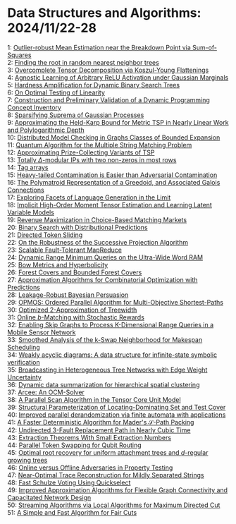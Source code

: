 # Data Structures and Algorithms: 2024/11/22-28  
1: [Outlier-robust Mean Estimation near the Breakdown Point via  Sum-of-Squares](https://doi.org/10.48550/arXiv.2411.14305)  
2: [Finding the root in random nearest neighbor trees](https://doi.org/10.48550/arXiv.2411.14336)  
3: [Overcomplete Tensor Decomposition via Koszul-Young Flattenings](https://doi.org/10.48550/arXiv.2411.14344)  
4: [Agnostic Learning of Arbitrary ReLU Activation under Gaussian Marginals](https://doi.org/10.48550/arXiv.2411.14349)  
5: [Hardness Amplification for Dynamic Binary Search Trees](https://doi.org/10.48550/arXiv.2411.14387)  
6: [On Optimal Testing of Linearity](https://doi.org/10.48550/arXiv.2411.14431)  
7: [Construction and Preliminary Validation of a Dynamic Programming Concept  Inventory](https://doi.org/10.48550/arXiv.2411.14655)  
8: [Sparsifying Suprema of Gaussian Processes](https://doi.org/10.48550/arXiv.2411.14664)  
9: [Approximating the Held-Karp Bound for Metric TSP in Nearly Linear Work and Polylogarithmic Depth](https://doi.org/10.48550/arXiv.2411.14745)  
10: [Distributed Model Checking in Graphs Classes of Bounded Expansion](https://doi.org/10.48550/arXiv.2411.14825)  
11: [Quantum Algorithm for the Multiple String Matching Problem](https://doi.org/10.48550/arXiv.2411.14850)  
12: [Approximating Prize-Collecting Variants of TSP](https://doi.org/10.48550/arXiv.2411.14994)  
13: [Totally $\Delta$-modular IPs with two non-zeros in most rows](https://doi.org/10.48550/arXiv.2411.15282)  
14: [Tag arrays](https://doi.org/10.48550/arXiv.2411.15291)  
15: [Heavy-tailed Contamination is Easier than Adversarial Contamination](https://doi.org/10.48550/arXiv.2411.15306)  
16: [The Polymatroid Representation of a Greedoid, and Associated Galois  Connections](https://doi.org/10.48550/arXiv.2411.15363)  
17: [Exploring Facets of Language Generation in the Limit](https://doi.org/10.48550/arXiv.2411.15364)  
18: [Implicit High-Order Moment Tensor Estimation and Learning Latent  Variable Models](https://doi.org/10.48550/arXiv.2411.15669)  
19: [Revenue Maximization in Choice-Based Matching Markets](https://doi.org/10.48550/arXiv.2411.15727)  
20: [Binary Search with Distributional Predictions](https://doi.org/10.48550/arXiv.2411.16030)  
21: [Directed Token Sliding](https://doi.org/10.48550/arXiv.2411.16149)  
22: [On the Robustness of the Successive Projection Algorithm](https://doi.org/10.48550/arXiv.2411.16195)  
23: [Scalable Fault-Tolerant MapReduce](https://doi.org/10.48550/arXiv.2411.16255)  
24: [Dynamic Range Minimum Queries on the Ultra-Wide Word RAM](https://doi.org/10.48550/arXiv.2411.16281)  
25: [Bow Metrics and Hyperbolicity](https://doi.org/10.48550/arXiv.2411.16548)  
26: [Forest Covers and Bounded Forest Covers](https://doi.org/10.48550/arXiv.2411.16578)  
27: [Approximation Algorithms for Combinatorial Optimization with Predictions](https://doi.org/10.48550/arXiv.2411.16600)  
28: [Leakage-Robust Bayesian Persuasion](https://doi.org/10.48550/arXiv.2411.16624)  
29: [OPMOS: Ordered Parallel Algorithm for Multi-Objective Shortest-Paths](https://doi.org/10.48550/arXiv.2411.16667)  
30: [Optimized 2-Approximation of Treewidth](https://doi.org/10.48550/arXiv.2411.16918)  
31: [Online $b$-Matching with Stochastic Rewards](https://doi.org/10.48550/arXiv.2411.16947)  
32: [Enabling Skip Graphs to Process K-Dimensional Range Queries in a Mobile  Sensor Network](https://doi.org/10.48550/arXiv.2411.16990)  
33: [Smoothed Analysis of the k-Swap Neighborhood for Makespan Scheduling](https://doi.org/10.48550/arXiv.2411.17245)  
34: [Weakly acyclic diagrams: A data structure for infinite-state symbolic  verification](https://doi.org/10.48550/arXiv.2411.17250)  
35: [Broadcasting in Heterogeneous Tree Networks with Edge Weight Uncertainty](https://doi.org/10.48550/arXiv.2411.17271)  
36: [Dynamic data summarization for hierarchical spatial clustering](https://doi.org/10.48550/arXiv.2412.07789)  
37: [Arcee: An OCM-Solver](https://doi.org/10.48550/arXiv.2411.17596)  
38: [A Parallel Scan Algorithm in the Tensor Core Unit Model](https://doi.org/10.48550/arXiv.2411.17887)  
39: [Structural Parameterization of Locating-Dominating Set and Test Cover](https://doi.org/10.48550/arXiv.2411.17948)  
40: [Improved parallel derandomization via finite automata with applications](https://doi.org/10.48550/arXiv.2411.18028)  
41: [A Faster Deterministic Algorithm for Mader's $\mathcal{S}$-Path Packing](https://doi.org/10.48550/arXiv.2411.18292)  
42: [Undirected 3-Fault Replacement Path in Nearly Cubic Time](https://doi.org/10.48550/arXiv.2411.18312)  
43: [Extraction Theorems With Small Extraction Numbers](https://doi.org/10.48550/arXiv.2411.18655)  
44: [Parallel Token Swapping for Qubit Routing](https://doi.org/10.48550/arXiv.2411.18581)  
45: [Optimal root recovery for uniform attachment trees and $d$-regular  growing trees](https://doi.org/10.48550/arXiv.2411.18614)  
46: [Online versus Offline Adversaries in Property Testing](https://doi.org/10.48550/arXiv.2411.18617)  
47: [Near-Optimal Trace Reconstruction for Mildly Separated Strings](https://doi.org/10.48550/arXiv.2411.18765)  
48: [Fast Schulze Voting Using Quickselect](https://doi.org/10.48550/arXiv.2411.18790)  
49: [Improved Approximation Algorithms for Flexible Graph Connectivity and  Capacitated Network Design](https://doi.org/10.48550/arXiv.2411.18809)  
50: [Streaming Algorithms via Local Algorithms for Maximum Directed Cut](https://doi.org/10.48550/arXiv.2411.18829)  
51: [A Simple and Fast Algorithm for Fair Cuts](https://doi.org/10.48550/arXiv.2411.19098)  